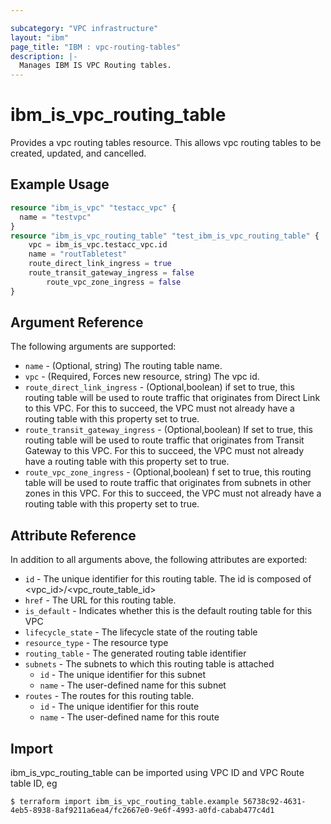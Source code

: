 ```yaml
---

subcategory: "VPC infrastructure"
layout: "ibm"
page_title: "IBM : vpc-routing-tables"
description: |-
  Manages IBM IS VPC Routing tables.
---
```


# ibm\_is_vpc_routing_table

Provides a vpc routing tables resource. This allows vpc routing tables to be created, updated, and cancelled.


## Example Usage

```terraform
resource "ibm_is_vpc" "testacc_vpc" {
  name = "testvpc"
}
resource "ibm_is_vpc_routing_table" "test_ibm_is_vpc_routing_table" {
	vpc = ibm_is_vpc.testacc_vpc.id
	name = "routTabletest"
	route_direct_link_ingress = true
	route_transit_gateway_ingress = false
        route_vpc_zone_ingress = false
}

```

## Argument Reference

The following arguments are supported:

* `name` - (Optional, string) The routing table name.
* `vpc` - (Required, Forces new resource, string) The vpc id. 
* `route_direct_link_ingress` - (Optional,boolean) if set to true, this routing table will be used to route traffic that originates from Direct Link to this VPC. For this to succeed, the VPC must not already have a routing table with this property set to true.
* `route_transit_gateway_ingress` - (Optional,boolean) If set to true, this routing table will be used to route traffic that originates from Transit Gateway to this VPC. For this to succeed, the VPC must not already have a routing table with this property set to true.
* `route_vpc_zone_ingress` - (Optional,boolean) f set to true, this routing table will be used to route traffic that originates from subnets in other zones in this VPC. For this to succeed, the VPC must not already have a routing table with this property set to true.

## Attribute Reference

In addition to all arguments above, the following attributes are exported:

* `id` - The unique identifier for this routing table. The id is composed of \<vpc_id\>/\<vpc_route_table_id\>
* `href` - The URL for this routing table.
* `is_default` - Indicates whether this is the default routing table for this VPC
* `lifecycle_state` - The lifecycle state of the routing table
* `resource_type` - The resource type
* `routing_table` - The generated routing table identifier
* `subnets` - The subnets to which this routing table is attached
  * `id` - The unique identifier for this subnet
  * `name` - The user-defined name for this subnet
* `routes` - 	The routes for this routing table.
  * `id` - The unique identifier for this route
  * `name` - The user-defined name for this route


## Import

ibm_is_vpc_routing_table can be imported using VPC ID and VPC Route table ID, eg

```
$ terraform import ibm_is_vpc_routing_table.example 56738c92-4631-4eb5-8938-8af9211a6ea4/fc2667e0-9e6f-4993-a0fd-cabab477c4d1
```
